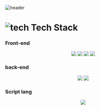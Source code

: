 ![header](https://capsule-render.vercel.app/api?type=waving&color=d9bbff&height=300&text=YoungJun%20Ro&fontAlign=50&animation=fadeIn&fontAlignY=50)

# ![tech](https://user-images.githubusercontent.com/83204523/116770790-197c1f00-aa81-11eb-90c4-143b40f995ad.png) Tech Stack 

### Front-end
<p align="center">
    <img src="https://img.shields.io/badge/HTML-E34F26?style=flat-square&logo=HTML5&logoColor=white"/>
    <img src="https://img.shields.io/badge/CSS-1572B6?style=flat-square&logo=CSS3&logoColor=white"/>
    <img src="https://img.shields.io/badge/javascript-F7DF1E?style=flat-square&logo=javascript&logoColor=white">
    <img src="https://img.shields.io/badge/java-007396?style=flat-square&logo=java&logoColor=white">
</p>

### back-end
<p align="center">
    <img src="https://img.shields.io/badge/Python-3766AB?style=flat-square&logo=Python&logoColor=white"/>
    <img src="https://img.shields.io/badge/Delphi-EE1F35?style=flat-square&logo=Delphi&logoColor=white"/>
</p>

### Script lang
<p align="center">
    <img src="https://img.shields.io/badge/AutoHotkey-334455?style=flat-square&logo=C&logoColor=white"/>
</p>
